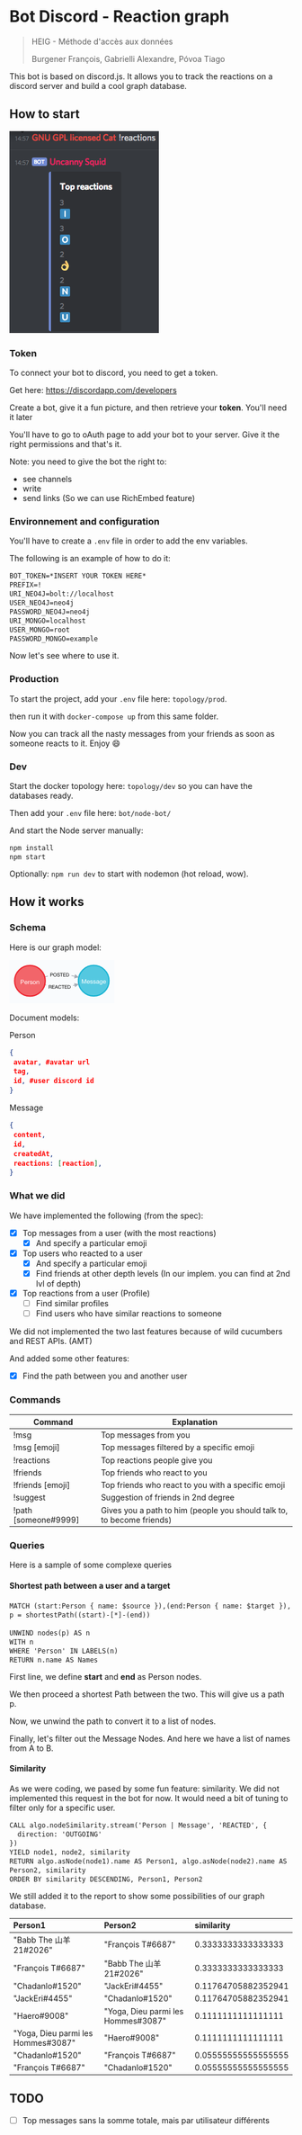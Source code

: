 # Bot Discord - Reaction graph

> HEIG - Méthode d'accès aux données
>
> Burgener François, Gabrielli Alexandre, Póvoa Tiago



This bot is based on discord.js. It allows you to track the reactions on a discord server and build a cool graph database. 

## How to start

![demo-reactions](img/demo-reactions.png)

### Token

To connect your bot to discord, you need to get a token.

Get here: https://discordapp.com/developers

Create a bot, give it a fun picture, and then retrieve your **token**. You'll need it later

You'll have to go to oAuth page to add your bot to your server. Give it the right permissions and that's it.

Note: you need to give the bot the right to:

* see channels
* write
* send links (So we can use RichEmbed feature)

### Environnement and configuration

You'll have to create a `.env` file in order to add the env variables.

The following is an example of how to do it:

```
BOT_TOKEN=*INSERT YOUR TOKEN HERE*
PREFIX=!
URI_NEO4J=bolt://localhost
USER_NEO4J=neo4j
PASSWORD_NEO4J=neo4j
URI_MONGO=localhost
USER_MONGO=root
PASSWORD_MONGO=example
```

Now let's see where to use it.

### Production

To start the project, add your `.env` file here: `topology/prod`.

then run it with `docker-compose up` from this same folder.

Now you can track all the nasty messages from your friends as soon as someone reacts to it. Enjoy :smile:

### Dev

Start the docker topology here: `topology/dev` so you can have the databases ready.

Then add your `.env` file here: `bot/node-bot/`

And start the Node server manually:

```
npm install
npm start 
```

Optionally: `npm run dev` to start with nodemon (hot reload, wow).

## How it works

### Schema

Here is our graph model:

![schema](./img/schema.png)

Document models:

Person

```json
{
 avatar, #avatar url
 tag,
 id, #user discord id
}
```

Message

```json
{
 content,
 id,
 createdAt,
 reactions: [reaction],
}
```

### What we did

We have implemented the following (from the spec):

- [x] Top messages from a user (with the most reactions)
  - [x] And specify a particular emoji
- [x] Top users who reacted to a user
  - [x] And specify a particular emoji
  - [x] Find friends at other depth levels (In our implem. you can find at 2nd lvl of depth)
- [x] Top reactions from a user (Profile)
  - [ ] Find similar profiles
  - [ ] Find users who have similar reactions to someone

We did not implemented the two last features because of wild cucumbers and REST APIs. (AMT)

And added some other features:

- [x] Find the path between you and another user

### Commands

| Command              | Explanation                                                  |
| -------------------- | ------------------------------------------------------------ |
| !msg                 | Top messages from you                                        |
| !msg [emoji]         | Top messages filtered by a specific emoji                    |
| !reactions           | Top reactions people give you                                |
| !friends             | Top friends who react to you                                 |
| !friends [emoji]     | Top friends who react to you with a specific emoji           |
| !suggest             | Suggestion of friends in 2nd degree                          |
| !path [someone#9999] | Gives you a path to him (people you should talk to, to become friends) |

### Queries

Here is a sample of some complexe queries

#### Shortest path between a user and a target

```cypher
MATCH (start:Person { name: $source }),(end:Person { name: $target }), p = shortestPath((start)-[*]-(end))
                                                                                        UNWIND nodes(p) AS n
WITH n
WHERE 'Person' IN LABELS(n)
RETURN n.name AS Names
```

First line, we define **start** and **end** as Person nodes.

We then proceed a shortest Path between the two. This will give us a path p.

Now, we unwind the path to convert it to a list of nodes.

Finally, let's filter out the Message Nodes. And here we have a list of names from A to B.

#### Similarity

As we were coding, we pased by some fun feature: similarity. We did not implemented this request in the bot for now. It would need a bit of tuning to filter only for a specific user.

```cypher
CALL algo.nodeSimilarity.stream('Person | Message', 'REACTED', {
  direction: 'OUTGOING'
})
YIELD node1, node2, similarity
RETURN algo.asNode(node1).name AS Person1, algo.asNode(node2).name AS Person2, similarity
ORDER BY similarity DESCENDING, Person1, Person2
```

We still added it to the report to show some possibilities of our graph database.

| Person1                            | Person2                            | similarity          |
| :--------------------------------- | :--------------------------------- | :------------------ |
| "Babb The 山羊 21#2026"            | "François T#6687"                  | 0.3333333333333333  |
| "François T#6687"                  | "Babb The 山羊 21#2026"            | 0.3333333333333333  |
| "Chadanlo#1520"                    | "JackEri#4455"                     | 0.11764705882352941 |
| "JackEri#4455"                     | "Chadanlo#1520"                    | 0.11764705882352941 |
| "Haero#9008"                       | "Yoga, Dieu parmi les Hommes#3087" | 0.1111111111111111  |
| "Yoga, Dieu parmi les Hommes#3087" | "Haero#9008"                       | 0.1111111111111111  |
| "Chadanlo#1520"                    | "François T#6687"                  | 0.05555555555555555 |
| "François T#6687"                  | "Chadanlo#1520"                    | 0.05555555555555555 |

## TODO

- [ ] Top messages sans la somme totale, mais par utilisateur différents